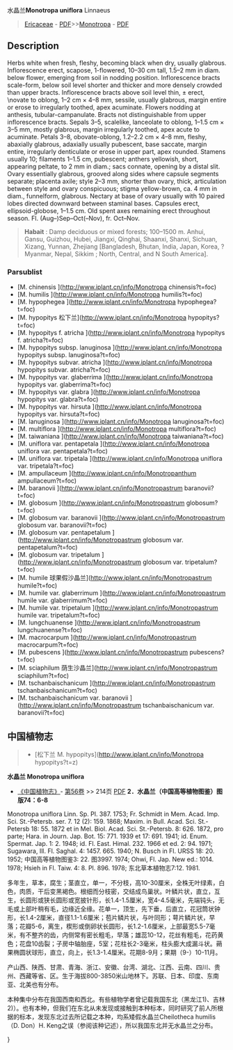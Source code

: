 水晶兰**Monotropa uniflora** Linnaeus

> [Ericaceae](http://www.iplant.cn/info/Ericaceae?t=foc) - [PDF](http://www.iplant.cn/foc/pdf/Ericaceae.pdf)>>[Monotropa](http://www.iplant.cn/info/Monotropa?t=foc) - [PDF](http://www.iplant.cn/foc/pdf/Monotropa.pdf)
## Description

Herbs white when fresh, fleshy, becoming black when dry, usually glabrous. Inflorescence erect, scapose, 1-flowered, 10–30 cm tall, 1.5–2 mm in diam. below flower, emerging from soil in nodding position. Inflorescence bracts scale-form, below soil level shorter and thicker and more densely crowded than upper bracts. Inflorescence bracts above soil level thin, ± erect,  &#x0D;\novate to oblong, 1–2 cm × 4–8 mm, sessile, usually glabrous, margin entire or erose to irregularly toothed, apex acuminate. Flowers nodding at anthesis, tubular-campanulate. Bracts not distinguishable from upper inflorescence bracts. Sepals 3–5, scalelike, lanceolate to oblong, 1–1.5 cm × 3–5 mm, mostly glabrous, margin irregularly toothed, apex acute to acuminate. Petals 3–8, obovate-oblong, 1.2–2.2 cm × 4–8 mm, fleshy, abaxially glabrous, adaxially usually pubescent, base saccate, margin entire, irregularly denticulate or erose in upper part, apex rounded. Stamens usually 10; filaments 1–1.5 cm, pubescent; anthers yellowish, short, appearing peltate, to 2 mm in diam.; sacs connate, opening by a distal slit. Ovary essentially glabrous, grooved along sides where capsule segments separate; placenta axile; style 2–3 mm, shorter than ovary, thick, articulation between style and ovary conspicuous; stigma yellow-brown, ca. 4 mm in diam., funnelform, glabrous. Nectary at base of ovary usually with 10 paired lobes directed downward between staminal bases. Capsules erect, ellipsoid-globose, 1–1.5 cm. Old spent axes remaining erect throughout season. Fl. (Aug–)Sep–Oct(–Nov), fr. Oct–Nov.

> **Habait** : 
> Damp deciduous or mixed forests; 100–1500 m. Anhui, Gansu, Guizhou, Hubei, Jiangxi, Qinghai, Shaanxi, Shanxi, Sichuan, Xizang, Yunnan, Zhejiang [Bangladesh, Bhutan, India, Japan, Korea, ?Myanmar, Nepal, Sikkim ; North, Central, and N South America].

### Parsublist

* [M.  chinensis  ](http://www.iplant.cn/info/Monotropa chinensis?t=foc)
* [M.  humilis  ](http://www.iplant.cn/info/Monotropa humilis?t=foc)
* [M.  hypophegea  ](http://www.iplant.cn/info/Monotropa hypophegea?t=foc)
* [M.  hypopitys  松下兰](http://www.iplant.cn/info/Monotropa hypopitys?t=foc)
* [M.  hypopitys f. atricha  ](http://www.iplant.cn/info/Monotropa hypopitys f. atricha?t=foc)
* [M.  hypopitys subsp. lanuginosa  ](http://www.iplant.cn/info/Monotropa hypopitys subsp. lanuginosa?t=foc)
* [M.  hypopitys subvar. atricha  ](http://www.iplant.cn/info/Monotropa hypopitys subvar. atricha?t=foc)
* [M.  hypopitys var. glaberrima  ](http://www.iplant.cn/info/Monotropa hypopitys var. glaberrima?t=foc)
* [M.  hypopitys var. glabra  ](http://www.iplant.cn/info/Monotropa hypopitys var. glabra?t=foc)
* [M.  hypopitys var. hirsuta  ](http://www.iplant.cn/info/Monotropa hypopitys var. hirsuta?t=foc)
* [M.  lanuginosa  ](http://www.iplant.cn/info/Monotropa lanuginosa?t=foc)
* [M.  multiflora  ](http://www.iplant.cn/info/Monotropa multiflora?t=foc)
* [M.  taiwaniana  ](http://www.iplant.cn/info/Monotropa taiwaniana?t=foc)
* [M.  uniflora var. pentapetala  ](http://www.iplant.cn/info/Monotropa uniflora var. pentapetala?t=foc)
* [M.  uniflora var. tripetala  ](http://www.iplant.cn/info/Monotropa uniflora var. tripetala?t=foc)
* [M.  ampullaceum  ](http://www.iplant.cn/info/Monotropanthum ampullaceum?t=foc)
* [M.  baranovii  ](http://www.iplant.cn/info/Monotropastrum baranovii?t=foc)
* [M.  globosum  ](http://www.iplant.cn/info/Monotropastrum globosum?t=foc)
* [M.  globosum var. baranovii  ](http://www.iplant.cn/info/Monotropastrum globosum var. baranovii?t=foc)
* [M.  globosum var. pentapetalum  ](http://www.iplant.cn/info/Monotropastrum globosum var. pentapetalum?t=foc)
* [M.  globosum var. tripetalum  ](http://www.iplant.cn/info/Monotropastrum globosum var. tripetalum?t=foc)
* [M.  humile  球果假沙晶兰](http://www.iplant.cn/info/Monotropastrum humile?t=foc)
* [M.  humile var. glaberrimum  ](http://www.iplant.cn/info/Monotropastrum humile var. glaberrimum?t=foc)
* [M.  humile var. tripetalum  ](http://www.iplant.cn/info/Monotropastrum humile var. tripetalum?t=foc)
* [M.  lungchuanense  ](http://www.iplant.cn/info/Monotropastrum lungchuanense?t=foc)
* [M.  macrocarpum  ](http://www.iplant.cn/info/Monotropastrum macrocarpum?t=foc)
* [M.  pubescens  ](http://www.iplant.cn/info/Monotropastrum pubescens?t=foc)
* [M.  sciaphilum  荫生沙晶兰](http://www.iplant.cn/info/Monotropastrum sciaphilum?t=foc)
* [M.  tschanbaischanicum  ](http://www.iplant.cn/info/Monotropastrum tschanbaischanicum?t=foc)
* [M.  tschanbaischanicum var. baranovii  ](http://www.iplant.cn/info/Monotropastrum tschanbaischanicum var. baranovii?t=foc)

## 中国植物志

> * [松下兰  M.  hypopitys](http://www.iplant.cn/info/Monotropa hypopitys?t=z)

**水晶兰 Monotropa uniflora**

* [《中国植物志》](http://www.iplant.cn/frps)- [第56卷](http://www.iplant.cn/frps/vol/56) >> 214页 [PDF](http://www.iplant.cn/frps/pdf/56/214a.PDF)
**2．水晶兰（中国高等植物图鉴）图版74：6-8**

Monotropa uniflora Linn. Sp. Pl. 387. 1753; Fr. Schmidt in Mem. Acad. Imp. Sci. St.-Petersb. ser. 7. 12 (2): 159. 1868; Maxim. in Bull. Acad. Sci. St.-Petersb 18: 55. 1872 et in Mel. Biol. Acad. Sci. St.-Petersb. 8: 626. 1872, pro parte; Hara. in Journ. Jap. Bot. 15: 771. 1939 et 17: 691. 1941; id. Enum. Spermat. Jap. 1: 2. 1948; id. Fl. East. Himal. 232. 1966 et ed. 2: 94. 1971; Sugawara, Ill. Fl. Saghal. 4: 1457. 665. 1940; N. Busch in Fl. URSS 18: 20. 1952; 中国高等植物图鉴3: 22. 图3997. 1974; Ohwi, Fl. Jap. New ed.: 1014. 1978; Hsieh in Fl. Taiw. 4: 8. Pl. 896. 1978; 东北草本植物志7:12. 1981.

多年生，草本，腐生；茎直立，单一，不分枝，高10-30厘米，全株无叶绿素，白色，肉质，干后变黑褐色。根细而分枝密，交结成鸟巢状。叶鳞片状，直立，互生，长圆形或狭长圆形或宽披针形，长1.4-1.5厘米，宽4-4.5毫米，先端钝头，无毛或上部叶稍有毛，边缘近全缘。花单一，顶生，先下垂，后直立，花冠筒状钟形，长1.4-2厘米，直径1.1-1.6厘米；苞片鳞片状，与叶同形；萼片鳞片状，早落；花瓣5-6，离生，楔形或倒卵状长圆形，长1.2-1.6厘米，上部最宽5.5-7毫米，有不整齐的齿，内侧常有密长粗毛，早落；雄蕊10-12，花丝有粗毛，花药黄色；花盘10齿裂；子房中轴胎座，5室；花柱长2-3毫米，柱头膨大成漏斗状。蒴果椭圆状球形，直立，向上，长1.3-1.4厘米。花期8-9月；果期（9-）10-11月。

产山西、陕西、甘肃、青海、浙江、安徽、台湾、湖北、江西、云南、四川、贵州、西藏等省、区。生于海拔800-3850米山地林下。苏联、日本、印度、东南亚、北美也有分布。

本种集中分布在我国西南和西北。有些植物学者曾记载我国东北（黑龙江1)、吉林2)）。也有本种，但我们在东北从未发现或接触到本种标本，同时研究了前人所根据的标本，发现东北过去所记载之本种，均系矮假水晶兰Cheilotheca humilis（D. Don）H. Keng之误（参阅该种记述），所以我国东北并无水晶兰之分布。

}
